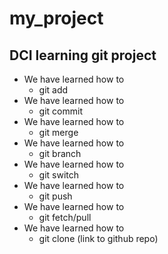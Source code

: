 # my_project
## DCI learning git project
- We have learned how to
  - git add
- We have learned how to
  - git commit
- We have learned how to
  - git merge
- We have learned how to
  - git branch  
- We have learned how to
  - git switch
- We have learned how to
  - git push
- We have learned how to
  - git fetch/pull
- We have learned how to 
  - git clone (link to github repo)
